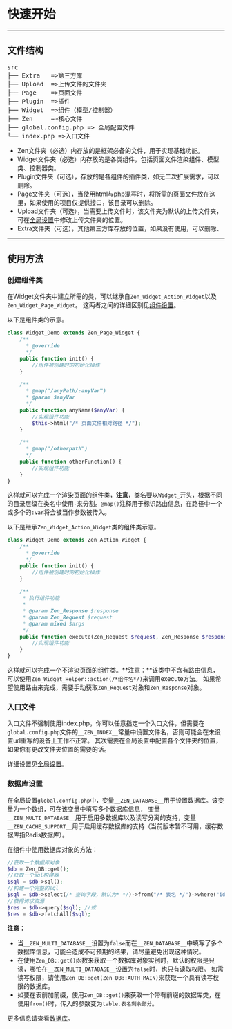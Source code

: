 # 快速开始

---

## 文件结构

<pre>
src
├── Extra   =>第三方库
├── Upload  =>上传文件的文件夹
├── Page    =>页面文件
├── Plugin  =>插件
├── Widget  =>组件（模型/控制器）
├── Zen     =>核心文件
├── global.config.php => 全局配置文件
└── index.php =>入口文件
</pre>

- Zen文件夹（必选）内存放的是框架必备的文件，用于实现基础功能。
- Widget文件夹（必选）内存放的是各类组件，包括页面文件渲染组件、模型类、控制器类。
- Plugin文件夹（可选），存放的是各组件的插件类，如无二次扩展需求，可以删除。
- Page文件夹（可选），当使用html与php混写时，将所需的页面文件放在这里，如果使用的项目仅提供接口，该目录可以删除。
- Upload文件夹（可选），当需要上传文件时，该文件夹为默认的上传文件夹，可在[全局设置](Settings.md)中修改上传文件夹的位置。
- Extra文件夹（可选），其他第三方库存放的位置，如果没有使用，可以删除、

---


## 使用方法

### 创建组件类

在Widget文件夹中建立所需的类，可以继承自`Zen_Widget_Action_Widget`以及`Zen_Widget_Page_Widget`。
这两者之间的详细区别见[组件设置](Widget.md)。

以下是组件类的示意。

```php
class Widget_Demo extends Zen_Page_Widget {
    /**
      * @override
      */
    public function init() {
        //组件被创建时的初始化操作
    }
    
    /**
      * @map("/anyPath/:anyVar")
      * @param $anyVar
      */
    public function anyName($anyVar) {
        //实现组件功能
        $this->html("/* 页面文件相对路径 */");
    }
    
    /**
      * @map("/otherpath") 
      */
    public function otherFunction() {
        //实现组件功能
    }
}
```

这样就可以完成一个渲染页面的组件类，**注意**，类名要以`Widget_`开头，根据不同的目录层级在类名中使用`-`来分割。`@map()`注释用于标识路由信息，在路径中一个或多个的`:var`将会被当作参数被传入。

以下是继承`Zen_Widget_Action_Widget`类的组件类示意。

```php
class Widget_Demo extends Zen_Action_Widget {
    /**
      * @override
      */
    public function init() {
        //组件被创建时的初始化操作
    }
    
    /**
     * 执行组件功能
     *
     * @param Zen_Response $response
     * @param Zen_Request $request
     * @param mixed $args
     */
    public function execute(Zen_Request $request, Zen_Response $response, $args) { 
        //实现组件功能
    }
}
```
这样就可以完成一个不渲染页面的组件类。**注意：**该类中不含有路由信息，可以使用`Zen_Widget_Helper::action(/*组件名*/)`来调用execute方法。
如果希望使用路由来完成，需要手动获取`Zen_Request`对象和`Zen_Response`对象。

### 入口文件

入口文件不强制使用index.php，你可以任意指定一个入口文件，但需要在`global.config.php`文件的`__ZEN_INDEX__`常量中设置文件名，否则可能会在未设置url重写的设备上工作不正常。
其次需要在全局设置中配置各个文件夹的位置，如果你有更改文件夹位置的需要的话。

详细设置见[全局设置](Settings.md)。

### 数据库设置

在全局设置`global.config.php`中，变量`__ZEN_DATABASE__`用于设置数据库。该变量为一个数组，可在该变量中填写多个数据库信息，
变量`__ZEN_MULTI_DATABASE__`用于启用多数据库以及读写分离的支持，变量`__ZEN_CACHE_SUPPORT__`用于启用缓存数据库的支持（当前版本暂不可用，缓存数据库指Redis数据库）。

在组件中使用数据库对象的方法：
```php
//获取一个数据库对象
$db = Zen_DB::get();
//获取一个sql构建器
$sql = $db->sql();
//构建一个完整的sql
$sql = $db->select(/* 查询字段，默认为* */)->from("/* 表名 */")->where("id = ?", "/* ?所指的变量 */");
//获得请求资源
$res = $db->query($sql); //或
$res = $db->fetchAll($sql);
```

**注意：**
- 当`__ZEN_MULTI_DATABASE__`设置为`false`而在`__ZEN_DATABASE__`中填写了多个数据库信息，可能会造成不可预期的结果，请尽量避免出现这种情况。
- 在使用`Zen_DB::get()`函数来获取一个数据库对象实例时，默认的权限是只读，哪怕在`__ZEN_MULTI_DATABASE__`设置为`false`时，也只有读取权限。
如需读写权限，请使用`Zen_DB::get(Zen_DB::AUTH_MAIN)`来获取一个具有读写权限的数据库。
- 如要在表前加前缀，使用`Zen_DB::get()`来获取一个带有前缀的数据库类，在使用`from()`时，传入的参数变为`table.表名剩余部分`。
  
更多信息请查看[数据库](Database.md)。